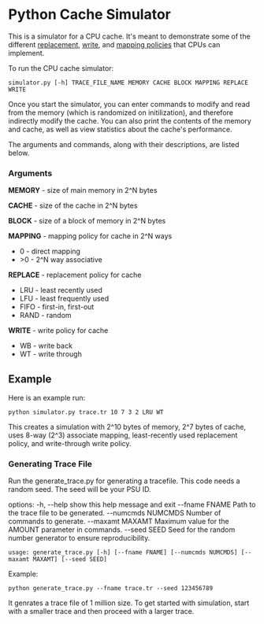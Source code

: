 # Python Cache Simulator

This is a simulator for a CPU cache. It's
meant to demonstrate some of the different
[replacement](https://en.wikipedia.org/wiki/CPU_cache#Replacement_policies),
[write](https://en.wikipedia.org/wiki/CPU_cache#Write_policies), and [mapping
policies](https://en.wikipedia.org/wiki/CPU_cache#Associativity) that CPUs can
implement.


To run the CPU cache simulator:

    simulator.py [-h] TRACE_FILE_NAME MEMORY CACHE BLOCK MAPPING REPLACE WRITE


Once you start the simulator, you can enter commands to modify and read from the
memory (which is randomized on initilization), and therefore indirectly modify
the cache. You can also print the contents of the memory and cache, as well as
view statistics about the cache's performance.

The arguments and commands, along with their descriptions, are listed below.


### Arguments

**MEMORY** - size of main memory in 2^N bytes

**CACHE** - size of the cache in 2^N bytes

**BLOCK** - size of a block of memory in 2^N bytes

**MAPPING** - mapping policy for cache in 2^N ways
*   0 - direct mapping
*   \>0 - 2^N way associative

**REPLACE** - replacement policy for cache
*   LRU - least recently used
*   LFU - least frequently used
*   FIFO - first-in, first-out
*   RAND - random

**WRITE** - write policy for cache
*   WB - write back
*   WT - write through

## Example

Here is an example run:

    python simulator.py trace.tr 10 7 3 2 LRU WT

This creates a simulation with 2^10 bytes of memory, 2^7 bytes of cache, uses
8-way (2^3) associate mapping, least-recently used replacement policy, and
write-through write policy.

### Generating Trace File

Run the generate_trace.py for generating a tracefile. This code needs a random seed. The seed will be your PSU ID.

options:
  -h, --help         show this help message and exit
  --fname FNAME      Path to the trace file to be generated.
  --numcmds NUMCMDS  Number of commands to generate.
  --maxamt MAXAMT    Maximum value for the AMOUNT parameter in commands.
  --seed SEED        Seed for the random number generator to ensure reproducibility.

    usage: generate_trace.py [-h] [--fname FNAME] [--numcmds NUMCMDS] [--maxamt MAXAMT] [--seed SEED]

Example:

    python generate_trace.py --fname trace.tr --seed 123456789

It genrates a trace file of 1 million size. To get started with simulation, start with a smaller trace and then proceed with a larger trace. 
